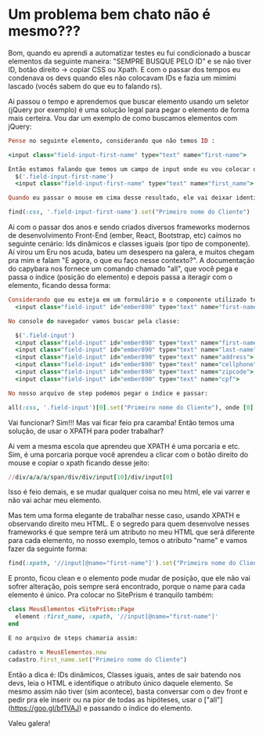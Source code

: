 # Um problema bem chato não é mesmo???

Bom, quando eu aprendi a automatizar testes eu fui condicionado a buscar elementos da seguinte maneira: "SEMPRE BUSQUE PELO ID" e se não tiver ID, botão direito -> copiar CSS ou Xpath. E com o passar dos tempos eu condenava os devs quando eles não colocavam IDs e fazia um mimimi lascado (vocês sabem do que eu to falando rs).

Ai passou o tempo e aprendemos que buscar elemento usando um seletor (jQuery por exemplo) é uma solução legal para pegar o elemento de forma mais certeira. Vou dar um exemplo de como buscamos elementos com jQuery:

```ruby
Pense no seguinte elemento, considerando que não temos ID :

<input class="field-input-first-name" type="text" name="first-name">

Então estamos falando que temos um campo de input onde eu vou colocar o Primeiro Nome OK, então no console do navegador para encontrar esse elemento fazemos da seguinte maneira:
  $('.field-input-first-name')
  <input class="field-input-first-name" type="text" name="first_name">

Quando eu passar o mouse em cima desse resultado, ele vai deixar identificar esse elemento. Depois pegamos essa classe e passamos no find por exemplo.:

find(:css, '.field-input-first-name').set("Primeiro nome do Cliente")
```

Ai com o passar dos anos e sendo criados diversos frameworks modernos de desenvolvimento Front-End (ember, React, Bootstrap, etc) caímos no seguinte cenário: Ids dinâmicos e classes iguais (por tipo de componente). Aí virou um Eru nos acuda, bateu um desespero na galera, e muitos chegam pra mim e falam "E agora, o que eu faço nesse contexto?". A documentação do capybara nos fornece um comando chamado "all", que você pega e passa o índice (posição do elemento) e depois passa a iteragir com o elemento, ficando dessa forma:

```ruby
Considerando que eu esteja em um formulário e o componente utilizado tem uma classe e os ids são dinâmicos.
  <input class="field-input" id="ember890" type="text" name="first-name">

No console do navegador vamos buscar pela classe:

  $('.field-input')
  <input class="field-input" id="ember890" type="text" name="first-name">
  <input class="field-input" id="ember890" type="text" name="last-name">
  <input class="field-input" id="ember890" type="text" name="address">
  <input class="field-input" id="ember890" type="text" name="cellphone">
  <input class="field-input" id="ember890" type="text" name="zipcode">
  <input class="field-input" id="ember890" type="text" name="cpf">

No nosso arquivo de step podemos pegar o índice e passar:

all(:css, '.field-input')[0].set("Primeiro nome do Cliente"), onde [0] é o índice e simboliza a primeira posição.
```
Vai funcionar? Sim!!! Mas vai ficar feio pra caramba! Então temos uma solução, de usar o XPATH para poder trabalhar?

Ai vem a mesma escola que aprendeu que XPATH é uma porcaria e etc. Sim, é uma porcaria porque você aprendeu a clicar com o botão direito do mouse e copiar o xpath ficando desse jeito:

```ruby
//div/a/a/a/span/div/div/input[10]/div/input[0]
```

Isso é feio demais, e se mudar qualquer coisa no meu html, ele vai varrer e não vai achar meu elemento.

Mas tem uma forma elegante de trabalhar nesse caso, usando XPATH e observando direito meu HTML. E o segredo para quem desenvolve nesses frameworks é que sempre terá um atributo no meu HTML que será diferente para cada elemento, no nosso exemplo, temos o atributo "name" e vamos fazer da seguinte forma:

```ruby
find(:xpath, '//input[@name="first-name"]').set("Primeiro nome do Cliente")
```

E pronto, ficou clean e o elemento pode mudar de posição, que ele não vai sofrer alteração, pois sempre será encontrado, porque o name para cada elemento é único. Pra colocar no SitePrism é tranquilo também:

```ruby
class MeusElementos <SitePrism::Page
  element :first_name, :xpath, '//input[@name="first-name"]'
end

E no arquivo de steps chamaria assim:

cadastro = MeusElementos.new
cadastro.first_name.set("Primeiro nome do Cliente")
```

Então a dica é: IDs dinâmicos, Classes iguais, antes de sair batendo nos devs, leia o HTML e identifique o atributo único daquele elemento. Se mesmo assim não tiver (sim acontece), basta conversar com o dev front e pedir pra ele inserir ou na pior de todas as hipóteses, usar o ["all"] (https://goo.gl/bf1VAJ) e passando o índice do elemento.

Valeu galera!
